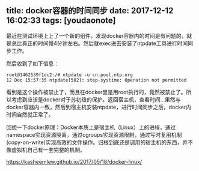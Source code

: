
title: docker容器的时间同步
date: 2017-12-12 16:02:33
tags: [youdaonote]
---

最近在测试环境上上了一个新的组件，发现docker容器内的时间是有问题的，就是总比真正的时间慢4分钟左右。然后就exec进去安装了ntpdate工具进行时间同步工作。


然后收到了如下信息：
```
root@1462539f1dc2:/# ntpdate -u cn.pool.ntp.org
12 Dec 15:57:35 ntpdate[502]: step-systime: Operation not permitted
```

看到是这个操作被禁止了，而且在docker里是用root执行的，竟然被禁止了。所以考虑到应该是docker对于苏初级的保护。返回宿主机，查看时间...果然与docker容器内一致，然后到宿主机安装ntpdate，进行时间同步之后，docker内时间自然就正常了。


回想一下docker原理：Docker本质上是宿主机（Linux）上的进程，通过namespace实现资源隔离，通过cgroups实现资源限制，通过写时复用机制(copy-on-write)实现高效的文件操作。归根到底还是调用的宿主机的东西，并不像虚拟机自己有一套完整的机制。



https://kasheemlew.github.io/2017/05/18/docker-linux/
